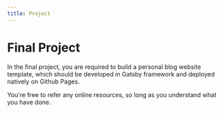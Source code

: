 ```yaml
---
title: Project
---
```


# Final Project

In the final project, you are required to build a personal blog website template, which should be developed in Gatsby framework and deployed natively on Github Pages.

You're free to refer any online resources, so long as you understand what you have done.
